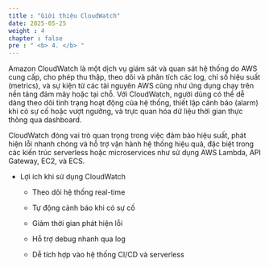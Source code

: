 ```yaml
---
title : "Giới thiệu CloudWatch"
date: 2025-05-25 
weight : 4 
chapter : false
pre : " <b> 4. </b> "
---
```



Amazon CloudWatch là một dịch vụ giám sát và quan sát hệ thống do AWS cung cấp, cho phép thu thập, theo dõi và phân tích các log, chỉ số hiệu suất (metrics), và sự kiện từ các tài nguyên AWS cũng như ứng dụng chạy trên nền tảng đám mây hoặc tại chỗ. Với CloudWatch, người dùng có thể dễ dàng theo dõi tình trạng hoạt động của hệ thống, thiết lập cảnh báo (alarm) khi có sự cố hoặc vượt ngưỡng, và trực quan hóa dữ liệu thời gian thực thông qua dashboard. 

CloudWatch đóng vai trò quan trọng trong việc đảm bảo hiệu suất, phát hiện lỗi nhanh chóng và hỗ trợ vận hành hệ thống hiệu quả, đặc biệt trong các kiến trúc serverless hoặc microservices như sử dụng AWS Lambda, API Gateway, EC2, và ECS.

- Lợi ích khi sử dụng CloudWatch

  + Theo dõi hệ thống real-time

  + Tự động cảnh báo khi có sự cố

  + Giảm thời gian phát hiện lỗi

  + Hỗ trợ debug nhanh qua log

  + Dễ tích hợp vào hệ thống CI/CD và serverless
